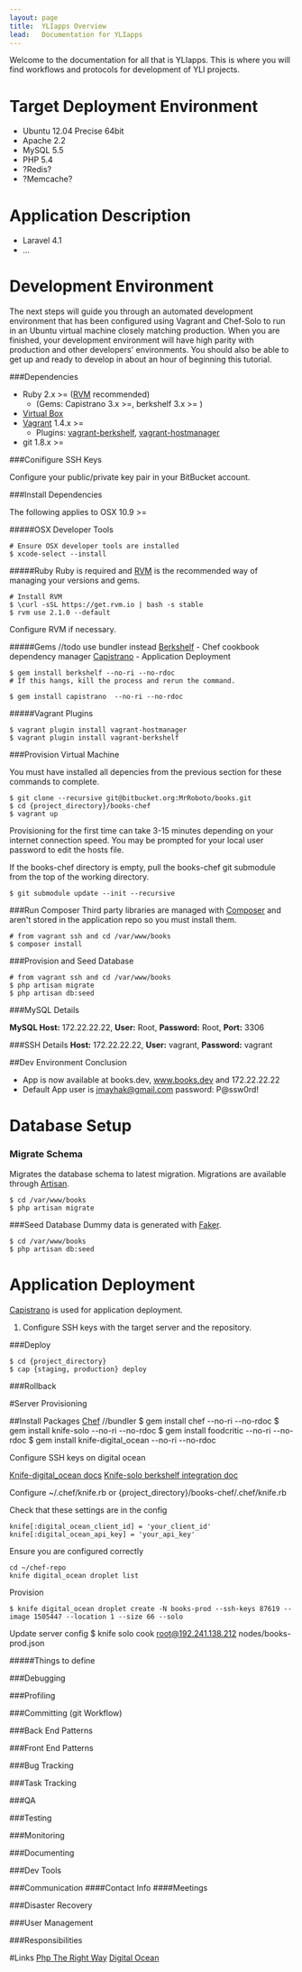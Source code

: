 ```yaml
---
layout: page
title:  YLIapps Overview
lead:   Documentation for YLIapps
---
```


Welcome to the documentation for all that is YLIapps. This is where you will find workflows and protocols for development of YLI projects.

# Target Deployment Environment

- Ubuntu 12.04 Precise 64bit
- Apache 2.2
- MySQL 5.5
- PHP 5.4
- ?Redis?
- ?Memcache?

# Application Description

- Laravel 4.1
- ...

# Development Environment

The next steps will guide you through an automated development environment that has been configured using Vagrant and Chef-Solo to run in an Ubuntu virtual machine closely matching production.  When you are finished, your development environment will have high parity with production and other developers' environments.  You should also be able to get up and ready to develop in about an hour of beginning this tutorial.

###Dependencies
- Ruby 2.x >= ([RVM](https://rvm.io/) recommended) 
    - (Gems: Capistrano 3.x >=, berkshelf 3.x >= )
- [Virtual Box](https://www.virtualbox.org/wiki/Downloads)
- [Vagrant](http://vagrantup.com) 1.4.x >= 
    - Plugins: [vagrant-berkshelf](https://github.com/berkshelf/vagrant-berkshelf), [vagrant-hostmanager](https://github.com/smdahlen/vagrant-hostmanager)
- git 1.8.x >=

###Conifigure SSH Keys

Configure your public/private key pair in your BitBucket account.

###Install Dependencies

The following applies to OSX 10.9 >=

#####OSX Developer Tools

    # Ensure OSX developer tools are installed
    $ xcode-select --install

#####Ruby
Ruby is required and [RVM](https://rvm.io/) is the recommended way of managing your versions and gems.

    # Install RVM
    $ \curl -sSL https://get.rvm.io | bash -s stable
    $ rvm use 2.1.0 --default

Configure RVM if necessary.

#####Gems
//todo use bundler instead
[Berkshelf](http://berkshelf.com) - Chef cookbook dependency manager
[Capistrano](http://capistranorb.com/documentation/getting-started/installation/) - Application Deployment

    $ gem install berkshelf --no-ri --no-rdoc
    # If this hangs, kill the process and rerun the command.

    $ gem install capistrano  --no-ri --no-rdoc

#####Vagrant Plugins

    $ vagrant plugin install vagrant-hostmanager
    $ vagrant plugin install vagrant-berkshelf

###Provision Virtual Machine

You must have installed all depencies from the previous section for these commands to complete.

    $ git clone --recursive git@bitbucket.org:MrRoboto/books.git
    $ cd {project_directory}/books-chef
    $ vagrant up

Provisioning for the first time can take 3-15 minutes depending on your internet connection speed.  You may be prompted for your local user password to edit the hosts file.
  
If the books-chef directory is empty, pull the books-chef git submodule from the top of the working directory.

    $ git submodule update --init --recursive

###Run Composer
Third party libraries are managed with [Composer](https://getcomposer.org/) and aren't stored in the application repo so you must install them.

    # from vagrant ssh and cd /var/www/books
    $ composer install

###Provision and Seed Database

    # from vagrant ssh and cd /var/www/books
    $ php artisan migrate
    $ php artisan db:seed


###MySQL Details

**MySQL Host:** 172.22.22.22,
**User:** Root,
**Password:** Root,
**Port:** 3306

###SSH Details
**Host:** 172.22.22.22,
**User:** vagrant,
**Password:** vagrant


##Dev Environment Conclusion

- App is now available at books.dev, www.books.dev and 172.22.22.22
- Default App user is jmayhak@gmail.com password: P@ssw0rd!

# Database Setup
 
### Migrate Schema
Migrates the database schema to latest migration.  Migrations are available through [Artisan](http://laravel.com/docs/artisan). 

    $ cd /var/www/books
    $ php artisan migrate

###Seed Database
Dummy data is generated with [Faker](https://github.com/fzaninotto/Faker). 

    $ cd /var/www/books
    $ php artisan db:seed


# Application Deployment

[Capistrano](http://capistranorb.com/) is used for application deployment.

1. Configure SSH keys with the target server and the repository.


###Deploy

    $ cd {project_directory}
    $ cap {staging, production} deploy


###Rollback


#Server Provisioning

##Install Packages [Chef](http://docs.opscode.com/install_workstation.html)
//bundler
    $ gem install chef --no-ri --no-rdoc
    $ gem install knife-solo --no-ri --no-rdoc
    $ gem install foodcritic --no-ri --no-rdoc
    $ gem install knife-digital_ocean --no-ri --no-rdoc

Configure SSH keys on digital ocean

[Knife-digital_ocean docs](https://github.com/rmoriz/knife-digital_ocean)
[Knife-solo berkshelf integration doc](https://github.com/matschaffer/knife-solo/wiki/Berkshelf-&-Librarian-Chef-integration)

Configure ~/.chef/knife.rb or {project_directory}/books-chef/.chef/knife.rb

Check that these settings are in the config

    knife[:digital_ocean_client_id] = 'your_client_id'
    knife[:digital_ocean_api_key] = 'your_api_key'

Ensure you are configured correctly

    cd ~/chef-repo
    knife digital_ocean droplet list

Provision

    $ knife digital_ocean droplet create -N books-prod --ssh-keys 87619 --image 1505447 --location 1 --size 66 --solo

Update server config
    $ knife solo cook root@192.241.138.212 nodes/books-prod.json

#####Things to define

###Debugging

###Profiling

###Committing (git Workflow)

###Back End Patterns

###Front End Patterns

###Bug Tracking

###Task Tracking

###QA

###Testing

###Monitoring

###Documenting

###Dev Tools

###Communication
####Contact Info
####Meetings

###Disaster Recovery

###User Management

###Responsibilities


#Links
[Php The Right Way](http://phptherightway.com/)
[Digital Ocean](https://www.digitalocean.com/community/)